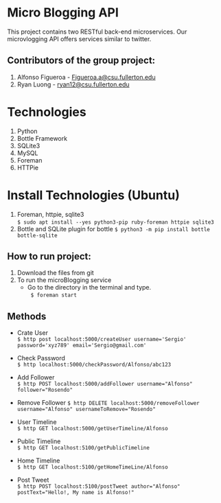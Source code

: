 Micro Blogging API
===============================
This project contains two RESTful back-end microservices. Our microvlogging API offers services similar to twitter.  

Contributors of the group project:  
---------------------------------- 
1) Alfonso Figueroa - Figueroa.a@csu.fullerton.edu  
2) Ryan Luong - ryan12@csu.fullerton.edu  
  
Technologies      
===============================
1) Python  
2) Bottle Framework  
3) SQLite3  
4) MySQL  
5) Foreman  
6) HTTPie  

Install Technologies (Ubuntu)  
===============================
1) Foreman, httpie, sqlite3  
   ``` $ sudo apt install --yes python3-pip ruby-foreman httpie sqlite3  ```
2) Bottle and SQLite plugin for bottle 
   ``` $ python3 -m pip install bottle bottle-sqlite ```  

How to run project:
--------------------  
1) Download the files from git  
2) To run the microBlogging service  
   - Go to the directory in the terminal and type.  
      ``` $ foreman start```  

Methods  
--------------  
- Crate User  
   ``` $ http post localhost:5000/createUser username='Sergio' password='xyz789' email='Sergio@gmail.com' ```

- Check Password  
   ``` $ http localhost:5000/checkPassword/Alfonso/abc123 ```  

- Add Follower   
   ``` $ http POST localhost:5000/addFollower username="Alfonso" follower="Rosendo" ```  

- Remove Follower
   ``` $ http DELETE localhost:5000/removeFollower username="Alfonso" usernameToRemove="Rosendo" ```  
  
- User Timeline  
   ``` $ http GET localhost:5000/getUserTimeline/Alfonso ```  

- Public Timeline  
   ``` $ http GET localhost:5100/getPublicTimeline ```    

- Home Timeline  
   ``` $ http GET localhost:5100/getHomeTimeLine/Alfonso ```    

- Post Tweet  
   ``` $ http POST localhost:5100/postTweet author="Alfonso" postText="Hello!, My name is Alfonso!" ```   


